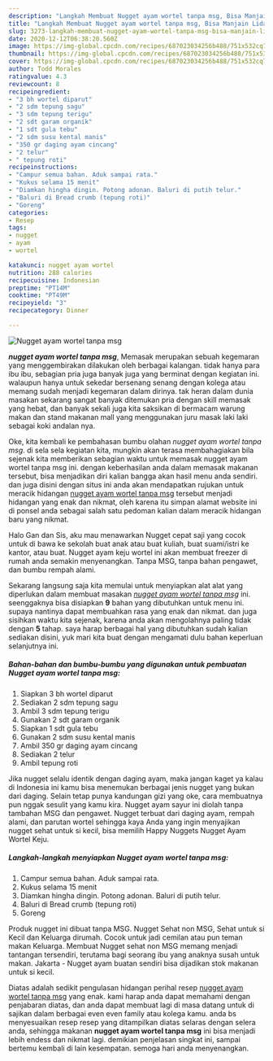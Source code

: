 ```yaml
---
description: "Langkah Membuat Nugget ayam wortel tanpa msg, Bisa Manjain Lidah"
title: "Langkah Membuat Nugget ayam wortel tanpa msg, Bisa Manjain Lidah"
slug: 3273-langkah-membuat-nugget-ayam-wortel-tanpa-msg-bisa-manjain-lidah
date: 2020-12-12T06:38:20.560Z
image: https://img-global.cpcdn.com/recipes/687023034256b488/751x532cq70/nugget-ayam-wortel-tanpa-msg-foto-resep-utama.jpg
thumbnail: https://img-global.cpcdn.com/recipes/687023034256b488/751x532cq70/nugget-ayam-wortel-tanpa-msg-foto-resep-utama.jpg
cover: https://img-global.cpcdn.com/recipes/687023034256b488/751x532cq70/nugget-ayam-wortel-tanpa-msg-foto-resep-utama.jpg
author: Todd Morales
ratingvalue: 4.3
reviewcount: 8
recipeingredient:
- "3 bh wortel diparut"
- "2 sdm tepung sagu"
- "3 sdm tepung terigu"
- "2 sdt garam organik"
- "1 sdt gula tebu"
- "2 sdm susu kental manis"
- "350 gr daging ayam cincang"
- "2 telur"
- " tepung roti"
recipeinstructions:
- "Campur semua bahan. Aduk sampai rata."
- "Kukus selama 15 menit"
- "Diamkan hingha dingin. Potong adonan. Baluri di putih telur."
- "Baluri di Bread crumb (tepung roti)"
- "Goreng"
categories:
- Resep
tags:
- nugget
- ayam
- wortel

katakunci: nugget ayam wortel 
nutrition: 288 calories
recipecuisine: Indonesian
preptime: "PT14M"
cooktime: "PT49M"
recipeyield: "3"
recipecategory: Dinner

---
```



![Nugget ayam wortel tanpa msg](https://img-global.cpcdn.com/recipes/687023034256b488/751x532cq70/nugget-ayam-wortel-tanpa-msg-foto-resep-utama.jpg)

<b><i>nugget ayam wortel tanpa msg</i></b>, Memasak merupakan sebuah kegemaran yang menggembirakan dilakukan oleh berbagai kalangan. tidak hanya para ibu ibu, sebagian pria juga banyak juga yang berminat dengan kegiatan ini. walaupun hanya untuk sekedar bersenang senang dengan kolega atau memang sudah menjadi kegemaran dalam dirinya. tak heran dalam dunia masakan sekarang sangat banyak ditemukan pria dengan skill memasak yang hebat, dan banyak sekali juga kita saksikan di bermacam warung makan dan stand makanan mall yang menggunakan juru masak laki laki sebagai koki andalan nya.

Oke, kita kembali ke pembahasan bumbu olahan <i>nugget ayam wortel tanpa msg</i>. di sela sela kegiatan kita, mungkin akan terasa membahagiakan bila sejenak kita memberikan sebagian waktu untuk memasak nugget ayam wortel tanpa msg ini. dengan keberhasilan anda dalam memasak makanan tersebut, bisa menjadikan diri kalian bangga akan hasil menu anda sendiri. dan juga disini dengan situs ini anda akan mendapatkan rujukan untuk meracik hidangan <u>nugget ayam wortel tanpa msg</u> tersebut menjadi hidangan yang enak dan nikmat, oleh karena itu simpan alamat website ini di ponsel anda sebagai salah satu pedoman kalian dalam meracik hidangan baru yang nikmat.

Halo Gan dan Sis, aku mau menawarkan Nugget cepat saji yang cocok untuk di bawa ke sekolah buat anak atau buat kuliah, buat suami/istri ke kantor, atau buat. Nugget ayam keju wortel ini akan membuat freezer di rumah anda semakin menyenangkan. Tanpa MSG, tanpa bahan pengawet, dan bumbu rempah alami.


Sekarang langsung saja kita memulai untuk menyiapkan alat alat yang diperlukan dalam membuat masakan <u><i>nugget ayam wortel tanpa msg</i></u> ini. seenggaknya bisa disiapkan <b>9</b> bahan yang dibutuhkan untuk menu ini. supaya nantinya dapat membuahkan rasa yang enak dan nikmat. dan juga sisihkan waktu kita sejenak, karena anda akan mengolahnya paling tidak dengan <b>5</b> tahap. saya harap berbagai hal yang dibutuhkan sudah kalian sediakan disini, yuk mari kita buat dengan mengamati dulu bahan keperluan selanjutnya ini.

<!--inarticleads1-->

##### Bahan-bahan dan bumbu-bumbu yang digunakan untuk pembuatan Nugget ayam wortel tanpa msg:

1. Siapkan 3 bh wortel diparut
1. Sediakan 2 sdm tepung sagu
1. Ambil 3 sdm tepung terigu
1. Gunakan 2 sdt garam organik
1. Siapkan 1 sdt gula tebu
1. Gunakan 2 sdm susu kental manis
1. Ambil 350 gr daging ayam cincang
1. Sediakan 2 telur
1. Ambil  tepung roti


Jika nugget selalu identik dengan daging ayam, maka jangan kaget ya kalau di Indonesia ini kamu bisa menemukan berbagai jenis nugget yang bukan dari daging. Selain tetap punya kandungan gizi yang oke, cara membuatnya pun nggak sesulit yang kamu kira. Nugget ayam sayur ini diolah tanpa tambahan MSG dan pengawet. Nugget terbuat dari daging ayam, rempah alami, dan parutan wortel sehingga kaya Anda yang ingin menyajikan nugget sehat untuk si kecil, bisa memilih Happy Nuggets Nugget Ayam Wortel Keju. 

<!--inarticleads2-->

##### Langkah-langkah menyiapkan Nugget ayam wortel tanpa msg:

1. Campur semua bahan. Aduk sampai rata.
1. Kukus selama 15 menit
1. Diamkan hingha dingin. Potong adonan. Baluri di putih telur.
1. Baluri di Bread crumb (tepung roti)
1. Goreng


Produk nugget ini dibuat tanpa MSG. Nugget Sehat non MSG, Sehat untuk si Kecil dan Keluarga dirumah. Cocok untuk jadi cemilan atau pun teman makan Keluarga. Membuat Nugget sehat non MSG memang menjadi tantangan tersendiri, terutama bagi seorang ibu yang anaknya susah untuk makan. Jakarta - Nugget ayam buatan sendiri bisa dijadikan stok makanan untuk si kecil. 

Diatas adalah sedikit pengulasan hidangan perihal resep <u>nugget ayam wortel tanpa msg</u> yang enak. kami harap anda dapat memahami dengan penjabaran diatas, dan anda dapat membuat lagi di masa datang untuk di sajikan dalam berbagai even even family atau kolega kamu. anda bs menyesuaikan resep resep yang ditampilkan diatas selaras dengan selera anda, sehingga makanan <b>nugget ayam wortel tanpa msg</b> ini bisa menjadi lebih endess dan nikmat lagi. demikian penjelasan singkat ini, sampai bertemu kembali di lain kesempatan. semoga hari anda menyenangkan.
